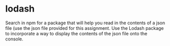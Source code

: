 # lodash
Search in npm for a package that will help you read in the contents of a json file (use the json file provided for this assignment.
Use the Lodash package to incorporate a way to display the contents of the json file onto the console.
